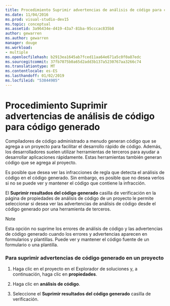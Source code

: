 ```yaml
---
title: Procedimiento Suprimir advertencias de análisis de código para código generado
ms.date: 11/04/2016
ms.prod: visual-studio-dev15
ms.topic: conceptual
ms.assetid: 3a96434e-d419-43a7-81ba-95cccac835b8
author: gewarren
ms.author: gewarren
manager: douge
ms.workload:
- multiple
ms.openlocfilehash: b2913ea1645ab7fced11aa64e671a5c0f0a87edc
ms.sourcegitcommit: 37fb7075b0a65d2add3b137a5230767aa3266c74
ms.translationtype: MT
ms.contentlocale: es-ES
ms.lasthandoff: 01/02/2019
ms.locfileid: "53844985"
---
```

# <a name="how-to-suppress-code-analysis-warnings-for-generated-code"></a>Procedimiento Suprimir advertencias de análisis de código para código generado
Compiladores de código administrado a menudo generan código que se agrega a un proyecto para facilitar el desarrollo rápido de código. Además, los desarrolladores suelen utilizar herramientas de terceros para ayudar a desarrollar aplicaciones rápidamente. Estas herramientas también generan código que se agrega al proyecto.

 Es posible que desea ver las infracciones de regla que detecta el análisis de código en el código generado. Sin embargo, es posible que no desea verlos si no se puede ver y mantener el código que contiene la infracción.

 El **Suprimir resultados del código generado** casilla de verificación en la página de propiedades de análisis de código de un proyecto le permite seleccionar si desea ver las advertencias de análisis de código desde el código generado por una herramienta de terceros.

> [!NOTE]
>  Esta opción no suprime los errores de análisis de código y las advertencias de código generado cuando los errores y advertencias aparecen en formularios y plantillas. Puede ver y mantener el código fuente de un formulario o una plantilla.

### <a name="to-suppress-warnings-for-generated-code-in-a-project"></a>Para suprimir advertencias de código generado en un proyecto

1.  Haga clic en el proyecto en el Explorador de soluciones y, a continuación, haga clic en **propiedades**.

2.  Haga clic en **análisis de código**.

3.  Seleccione el **Suprimir resultados del código generado** casilla de verificación.